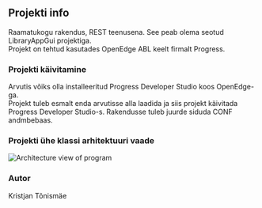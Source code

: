 ## Projekti info

Raamatukogu rakendus, REST teenusena. See peab olema seotud LibraryAppGui projektiga. <br>
Projekt on tehtud kasutades OpenEdge ABL keelt firmalt Progress.

### Projekti käivitamine

Arvutis võiks olla installeeritud Progress Developer Studio koos OpenEdge-ga. <br>
Projekt tuleb esmalt enda arvutisse alla laadida ja siis projekt käivitada <br>
Progress Developer Studio-s. Rakendusse tuleb juurde siduda CONF andmbebaas.

### Projekti ühe klassi arhitektuuri vaade
![Architecture view of program](https://user-images.githubusercontent.com/5465035/106071112-68c35400-610e-11eb-8125-07bce48287d9.PNG)

### Autor

Kristjan Tõnismäe

